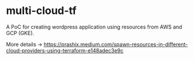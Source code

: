 # multi-cloud-tf
A PoC for creating wordpress application using resources from AWS and GCP (GKE).

More details -> https://prashix.medium.com/spawn-resources-in-different-cloud-providers-using-terraform-e148adec3e9c
